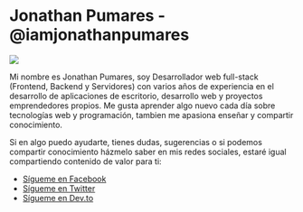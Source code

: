 # Jonathan Pumares - @iamjonathanpumares

<img src="https://scontent.fcjs3-1.fna.fbcdn.net/v/t1.6435-9/119511888_176500534033933_931295499825881046_n.png?_nc_cat=108&ccb=1-5&_nc_sid=e3f864&_nc_eui2=AeGzct28ATXjWyDOPh6NNNfT9axVORvL9Tr1rFU5G8v1OuRmfS4gmnrkJ90AaX5pJMIy-3dgakNndWolMPX4woa1&_nc_ohc=27E1Nu90638AX-YBLvl&tn=eYg93XBVT4TuswSE&_nc_ht=scontent.fcjs3-1.fna&oh=10263ba4470b3e987ecd1e895e4f0865&oe=61942960">

Mi nombre es Jonathan Pumares, soy Desarrollador web full-stack (Frontend, Backend y Servidores) con varios años de experiencia en el desarrollo de aplicaciones de escritorio, desarrollo web y proyectos emprendedores propios. Me gusta aprender algo nuevo cada día sobre tecnologías web y programación, tambien me apasiona enseñar y compartir conocimiento.

Si en algo puedo ayudarte, tienes dudas, sugerencias o si podemos compartir conocimiento házmelo saber en mis redes sociales, estaré igual compartiendo contenido de valor para ti:

* [Sígueme en Facebook](https://www.facebook.com/jepumares)
* [Sígueme en Twitter](https://twitter.com/3jonapumares)
* [Sígueme en Dev.to](https://dev.to/iamjonathanpumares)
